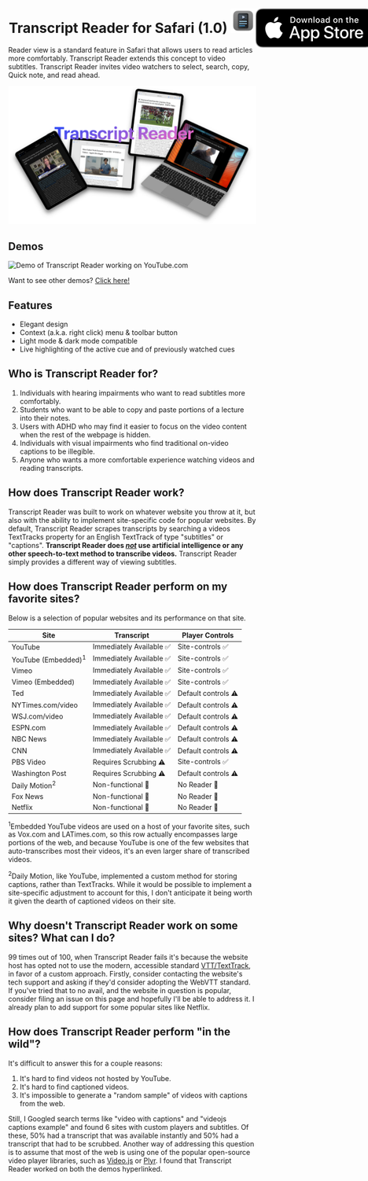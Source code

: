 <h1 align="center">
  <span align="center">
    Transcript Reader for Safari (1.0) <img src="Resources/icon.png" alt="logo" width="50" height="50">
  </span>
  <a href="https://apps.apple.com/us/app/transcript-reader/id1595490573">
    <img align="right" style="position: absolute" src="Resources/AppStoreBadge.svg">
  </a>
</h1>
Reader view is a standard feature in Safari that allows users to read articles more comfortably. Transcript Reader extends this concept to video subtitles. Transcript Reader invites video watchers to select, search, copy, Quick note, and read ahead.

![A banner image displaying the words "Transcript Reader" surrounded by devices with Transcript Reader open](Resources/GitHub%20Banner.png)

## Demos
![Demo of Transcript Reader working on YouTube.com](Resources/YouTubeDemo.gif)

Want to see other demos? [Click here!](https://github.com/Appccessibility-Shox/Transcript-Reader/blob/main/DEMOS.md)

## Features
- Elegant design
- Context (a.k.a. right click) menu & toolbar button 
- Light mode & dark mode compatible
- Live highlighting of the active cue and of previously watched cues

## Who is Transcript Reader for?
1. Individuals with hearing impairments who want to read subtitles more comfortably.
2. Students who want to be able to copy and paste portions of a lecture into their notes.
3. Users with ADHD who may find it easier to focus on the video content when the rest of the webpage is hidden. 
4. Individuals with visual impairments who find traditional on-video captions to be illegible.
5. Anyone who wants a more comfortable experience watching videos and reading transcripts.

## How does Transcript Reader work?
Transcript Reader was built to work on whatever website you throw at it, but also with the ability to implement site-specific code for popular websites. By default, Transcript Reader scrapes transcripts by searching a videos TextTracks property for an English TextTrack of type "subtitles" or "captions". **Transcript Reader does *<u>not</u>* use artificial intelligence or any other speech-to-text method to transcribe videos.** Transcript Reader simply provides a different way of viewing subtitles.

## How does Transcript Reader perform on my favorite sites?
Below is a selection of popular websites and its performance on that site.

|              Site              |         Transcript       |    Player Controls    |
| ------------------------------ | ------------------------ | ----------------------|
| YouTube                        | Immediately Available ✅ | Site-controls ✅      |
| YouTube (Embedded)<sup>1</sup> | Immediately Available ✅ | Site-controls ✅      |
| Vimeo                          | Immediately Available ✅ | Site-controls ✅      |
| Vimeo (Embedded)               | Immediately Available ✅ | Site-controls ✅      |
| Ted                            | Immediately Available ✅ | Default controls ⚠️   |
| NYTimes.com/video              | Immediately Available ✅ | Default controls ⚠️   |
| WSJ.com/video                  | Immediately Available ✅ | Default controls ⚠️   |
| ESPN.com                       | Immediately Available ✅ | Default controls ⚠️   |
| NBC News                       | Immediately Available ✅ | Default controls ⚠️   |
| CNN                            | Immediately Available ✅ | Default controls ⚠️   |
| PBS Video                      | Requires Scrubbing ⚠️    | Site-controls ✅      |
| Washington Post                | Requires Scrubbing ⚠️    | Default controls ⚠️   |
| Daily Motion<sup>2</sup>       | Non-functional 🛑        | No Reader 🛑          |
| Fox News                       | Non-functional 🛑        | No Reader 🛑          |
| Netflix                        | Non-functional 🛑        | No Reader 🛑          |

<sup>1</sup>Embedded YouTube videos are used on a host of your favorite sites, such as Vox.com and LATimes.com, so this row actually encompasses large portions of the web, and because YouTube is one of the few websites that auto-transcribes most their videos, it's an even larger share of transcribed videos.

<sup>2</sup>Daily Motion, like YouTube, implemented a custom method for storing captions, rather than TextTracks. While it would be possible to implement a site-specific adjustment to account for this, I don't anticipate it being worth it given the dearth of captioned videos on their site.

## Why doesn't Transcript Reader work on some sites? What can I do?
99 times out of 100, when Transcript Reader fails it's because the website host has opted not to use the modern, accessible standard [VTT/TextTrack](https://css-tricks.com/improving-video-accessibility-with-webvtt/), in favor of a custom approach. Firstly, consider contacting the website's tech support and asking if they'd consider adopting the WebVTT standard. If you've tried that to no avail, and the website in question is popular, consider filing an issue on this page and hopefully I'll be able to address it. I already plan to add support for some popular sites like Netflix.

## How does Transcript Reader perform "in the wild"?
It's difficult to answer this for a couple reasons:
1. It's hard to find videos not hosted by YouTube.
2. It's hard to find captioned videos.
3. It's impossible to generate a "random sample" of videos with captions from the web.

Still, I Googled search terms like "video with captions" and "videojs captions example" and found 6 sites with custom players and subtitles. Of these, 50% had a transcript that was available instantly and 50% had a transcript that had to be scrubbed.
Another way of addressing this question is to assume that most of the web is using one of the popular open-source video player libraries, such as [Video.js](https://videojs.com/advanced/?video=elephantsdream) or [Plyr](https://plyr.io). I found that Transcript Reader worked on both the demos hyperlinked.
